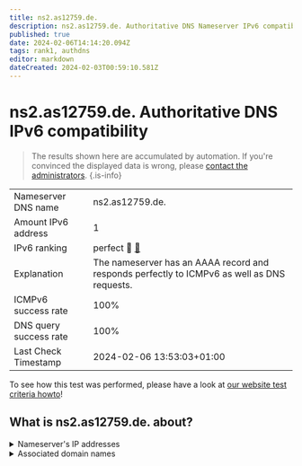 ```yaml
---
title: ns2.as12759.de.
description: ns2.as12759.de. Authoritative DNS Nameserver IPv6 compatibility
published: true
date: 2024-02-06T14:14:20.094Z
tags: rank1, authdns
editor: markdown
dateCreated: 2024-02-03T00:59:10.581Z
---
```


# ns2.as12759.de. Authoritative DNS IPv6 compatibility

> The results shown here are accumulated by automation. If you're convinced the displayed data is wrong, please [contact the administrators](/howto/chat). 
{.is-info}




|   |   |
| - | - |
| Nameserver DNS name | ns2.as12759.de.
| Amount IPv6 address | 1
| IPv6 ranking | perfect :1st_place_medal: [🔗](/howto/ranking) |
| Explanation | The nameserver has an AAAA record and responds perfectly to ICMPv6 as well as DNS requests. |
| ICMPv6 success rate | 100%|
| DNS query success rate | 100% |
| Last Check Timestamp | 2024-02-06 13:53:03+01:00 |

To see how this test was performed, please have a look at [our website test criteria howto](/howto/testcriteria/authdns)!


## What is ns2.as12759.de. about?




<details>
<summary>Nameserver's IP addresses</summary>

2a01:3d8:2:100:171c:53:1:1

</details>



<details>
<summary>Associated domain names</summary>

www.dn-connect.de

</details>
